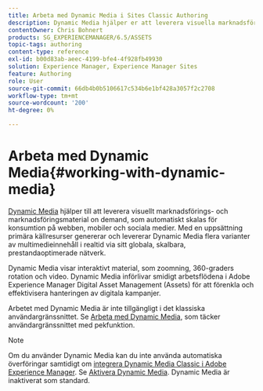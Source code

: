 ```yaml
---
title: Arbeta med Dynamic Media i Sites Classic Authoring
description: Dynamic Media hjälper er att leverera visuella marknadsförings- och marknadsföringsresurser on demand, som automatiskt skalas för konsumtion på webben, mobiler och sociala medier. Med en uppsättning primära källresurser genererar och levererar Dynamic Media flera varianter av multimedieinnehåll i realtid via sitt globala, skalbara, prestandaoptimerade nätverk.
contentOwner: Chris Bohnert
products: SG_EXPERIENCEMANAGER/6.5/ASSETS
topic-tags: authoring
content-type: reference
exl-id: b00d83ab-aeec-4199-bfe4-4f928fb49930
solution: Experience Manager, Experience Manager Sites
feature: Authoring
role: User
source-git-commit: 66db4b0b5106617c534b6e1bf428a3057f2c2708
workflow-type: tm+mt
source-wordcount: '200'
ht-degree: 0%

---
```


# Arbeta med Dynamic Media{#working-with-dynamic-media}

[Dynamic Media](https://business.adobe.com/products/experience-manager/assets/dynamic-media.html) hjälper till att leverera visuellt marknadsförings- och marknadsföringsmaterial on demand, som automatiskt skalas för konsumtion på webben, mobiler och sociala medier. Med en uppsättning primära källresurser genererar och levererar Dynamic Media flera varianter av multimedieinnehåll i realtid via sitt globala, skalbara, prestandaoptimerade nätverk.

Dynamic Media visar interaktivt material, som zoomning, 360-graders rotation och video. Dynamic Media införlivar smidigt arbetsflödena i Adobe Experience Manager Digital Asset Management (Assets) för att förenkla och effektivisera hanteringen av digitala kampanjer.

Arbetet med Dynamic Media är inte tillgängligt i det klassiska användargränssnittet. Se [Arbeta med Dynamic Media,](/help/assets/dynamic-media.md) som täcker användargränssnittet med pekfunktion.

>[!NOTE]
>
>Om du använder Dynamic Media kan du inte använda automatiska överföringar samtidigt om [integrera Dynamic Media Classic i Adobe Experience Manager](/help/sites-administering/scene7.md). Se [Aktivera Dynamic Media](/help/assets/config-dynamic.md#enabling-dynamic-media). Dynamic Media är inaktiverat som standard.
